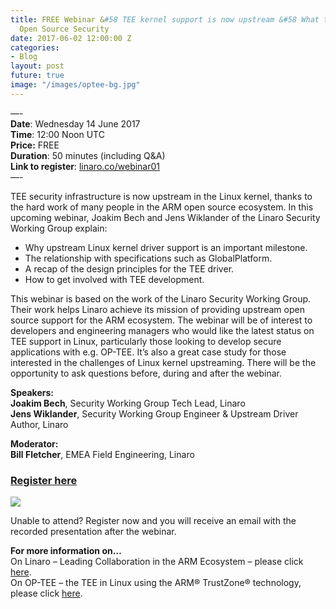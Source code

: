 ```yaml
---
title: FREE Webinar &#58 TEE kernel support is now upstream &#58 What this means for
  Open Source Security
date: 2017-06-02 12:00:00 Z
categories:
- Blog
layout: post
future: true
image: "/images/optee-bg.jpg"
---
```


—-  
**Date**: Wednesday 14 June 2017  
**Time**: 12:00 Noon UTC  
**Price:** FREE  
**Duration**: 50 minutes (including Q&A)  
**Link to register**: [linaro.co/webinar01](http://linaro.co/webinar01)  
—-

TEE security infrastructure is now upstream in the Linux kernel, thanks to the hard work of many people in the ARM open source ecosystem. In this upcoming webinar, Joakim Bech and Jens Wiklander of the Linaro Security Working Group explain:

*   Why upstream Linux kernel driver support is an important milestone.
*   The relationship with specifications such as GlobalPlatform.
*   A recap of the design principles for the TEE driver.
*   How to get involved with TEE development.

This webinar is based on the work of the Linaro Security Working Group. Their work helps Linaro achieve its mission of providing upstream open source support for the ARM ecosystem. The webinar will be of interest to developers and engineering managers who would like the latest status on TEE support in Linux, particularly those looking to develop secure applications with e.g. OP-TEE. It’s also a great case study for those interested in the challenges of Linux kernel upstreaming. There will be the opportunity to ask questions before, during and after the webinar.

**Speakers:**  
**Joakim Bech**, Security Working Group Tech Lead, Linaro  
**Jens Wiklander**, Security Working Group Engineer & Upstream Driver Author, Linaro​

**Moderator:**  
**Bill Fletcher**, EMEA Field Engineering, Linaro

### **[Register here](http://linaro.co/webinar01)**

![](http://s.mmgo.io/t/pQM)

Unable to attend? Register now and you will receive an email with the recorded presentation after the webinar.

**For more information on…**  
On Linaro – Leading Collaboration in the ARM Ecosystem – please click [here](https://www.linaro.org/).  
On OP-TEE – the TEE in Linux using the ARM® TrustZone® technology, please click [here](https://www.op-tee.org/).
